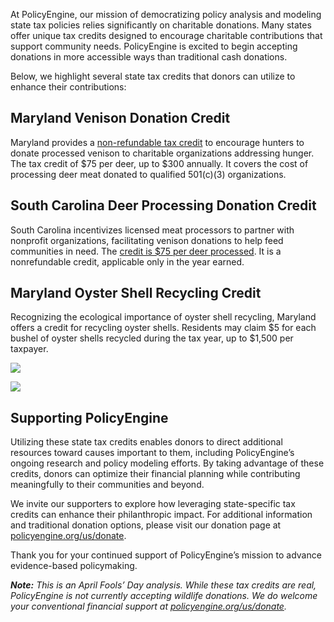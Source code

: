 At PolicyEngine, our mission of democratizing policy analysis and modeling state tax policies relies significantly on charitable donations. Many states offer unique tax credits designed to encourage charitable contributions that support community needs. PolicyEngine is excited to begin accepting donations in more accessible ways than traditional cash donations.

Below, we highlight several state tax credits that donors can utilize to enhance their contributions:

## Maryland Venison Donation Credit

Maryland provides a [non-refundable tax credit](https://mgaleg.maryland.gov/2024RS/fnotes/bil_0000/sb0440.pdf) to encourage hunters to donate processed venison to charitable organizations addressing hunger. The tax credit of $75 per deer, up to $300 annually. It covers the cost of processing deer meat donated to qualified 501(c)(3) organizations.

## South Carolina Deer Processing Donation Credit

South Carolina incentivizes licensed meat processors to partner with nonprofit organizations, facilitating venison donations to help feed communities in need. The [credit is $75 per deer processed](https://law.justia.com/codes/south-carolina/title-12/chapter-6/section-12-6-3750/#:~:text=The%20amount%20of%20the%20credit,to%20any%20other%20taxable%20year.). It is a nonrefundable credit, applicable only in the year earned.

## Maryland Oyster Shell Recycling Credit

Recognizing the ecological importance of oyster shell recycling, Maryland offers a credit for recycling oyster shells. Residents may claim $5 for each bushel of oyster shells recycled during the tax year, up to $1,500 per taxpayer.

![](/images/posts/april-1st-2025/deeroysterchart1.webp)

![](/images/posts/april-1st-2025/deeroysterchart2.webp)

## Supporting PolicyEngine

Utilizing these state tax credits enables donors to direct additional resources toward causes important to them, including PolicyEngine’s ongoing research and policy modeling efforts. By taking advantage of these credits, donors can optimize their financial planning while contributing meaningfully to their communities and beyond.

We invite our supporters to explore how leveraging state-specific tax credits can enhance their philanthropic impact. For additional information and traditional donation options, please visit our donation page at [policyengine.org/us/donate](/us/donate).

Thank you for your continued support of PolicyEngine’s mission to advance evidence-based policymaking.

_**Note:** This is an April Fools’ Day analysis. While these tax credits are real, PolicyEngine is not currently accepting wildlife donations. We do welcome your conventional financial support at [policyengine.org/us/donate](/us/donate)._
